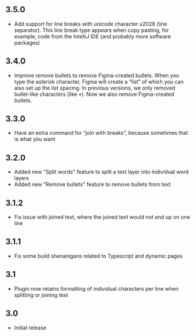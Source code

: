 ## 3.5.0

* Add support for line breaks with unicode character u2028 (line separator). This line break type appears when copy pasting, for example, code from the IntelliJ IDE (and probably more software packages) 

## 3.4.0

* Improve remove bullets to remove Figma-created bullets. When you type the asterisk character, Figma will create a “list” of which you can also set up the list spacing. In previous versions, we only removed bullet-like characters (like •). Now we also remove Figma-created bullets.

## 3.3.0

* Have an extra command for “join with breaks”, because sometimes that is what you want

## 3.2.0

* Added new "Split words" feature to split a text layer into individual word layers
* Added new "Remove bullets" feature to remove bullets from text

## 3.1.2

* Fix issue with joined text, where the joined text would not end up on one line

## 3.1.1

* Fix some build shenanigans related to Typescript and dynamic pages

## 3.1

* Plugin now retains formatting of individual characters per line when splitting or joining text

## 3.0

* Initial release